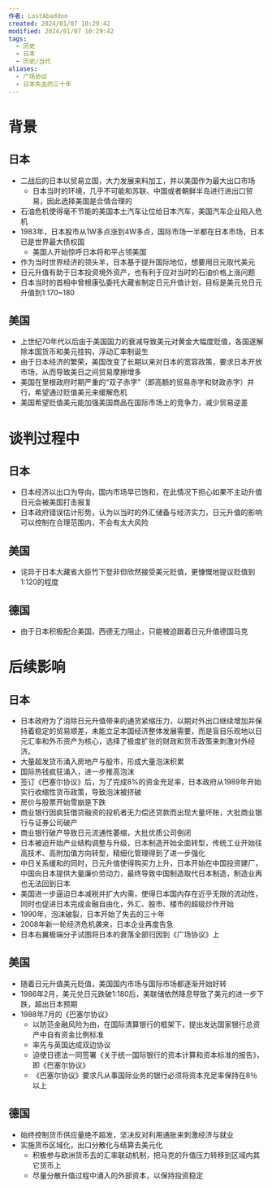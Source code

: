 ```yaml
---
作者: LostAbaddon
created: 2024/01/07 10:29:42
modified: 2024/01/07 10:29:42
tags:
  - 历史
  - 日本
  - 历史/当代
aliases:
  - 广场协议
  - 日本失去的三十年
---
```


# 背景

## 日本

- 二战后的日本以贸易立国，大力发展来料加工，并以美国作为最大出口市场
    - 日本当时的环境，几乎不可能和苏联、中国或者朝鲜半岛进行进出口贸易，因此选择美国是合情合理的
- 石油危机使得毫不节能的美国本土汽车让位给日本汽车，美国汽车企业陷入危机
- 1983年，日本股市从1W多点涨到4W多点，国际市场一半都在日本市场，日本已是世界最大债权国
    - 美国人开始惊呼日本将和平占领美国
- 作为当时世界经济的领头羊，日本基于提升国际地位，想要用日元取代美元
- 日元升值有助于日本投资境外资产，也有利于应对当时的石油价格上涨问题
- 日本当时的首相中曾根康弘委托大藏省制定日元升值计划，目标是美元兑日元升值到1:170~180

## 美国

- 上世纪70年代以后由于美国国力的衰减导致美元对黄金大幅度贬值，各国遂解除本国货币和美元挂钩，浮动汇率制诞生
- 由于日本经济的繁荣，美国改变了长期以来对日本的宽容政策，要求日本开放市场，从而导致美日之间贸易摩擦增多
- 美国在里根政府时期严重的“双子赤字”（即高额的贸易赤字和财政赤字）并行，希望通过贬值美元来缓解危机
- 美国希望贬值美元能加强美国商品在国际市场上的竞争力，减少贸易逆差

# 谈判过程中

## 日本

- 日本经济以出口为导向，国内市场早已饱和，在此情况下担心如果不主动升值日元会被美国打击报复
- 日本政府错误估计形势，认为以当时的外汇储备与经济实力，日元升值的影响可以控制在合理范围内，不会有太大风险

## 美国

- 诧异于日本大藏省大臣竹下登非但欣然接受美元贬值，更慷慨地提议贬值到1:120的程度

## 德国

- 由于日本积极配合美国，西德无力阻止，只能被迫跟着日元升值德国马克

# 后续影响

## 日本

- 日本政府为了消除日元升值带来的通货紧缩压力，以期对外出口继续增加并保持着稳定的贸易顺差，未能立足本国经济整体发展需要，而是盲目乐观地以日元汇率和外币资产为核心，选择了极度扩张的财政和货币政策来刺激对外经济。
- 大量超发货币涌入房地产与股市，形成大量泡沫积累
- 国际热钱疯狂涌入，进一步推高泡沫
- 签订《巴塞尔协议》后，为了完成8%的资金充足率，日本政府从1989年开始实行收缩性货币政策，导致泡沫被挤破
- 房价与股票开始雪崩是下跌
- 商业银行因疯狂借贷融资的投机者无力偿还贷款而出现大量坏账，大批商业银行与证券公司破产
- 商业银行破产导致日元流通性萎缩，大批优质公司倒闭
- 日本被迫开始产业结构调整与升级，日本制造开始全面转型，传统工业开始往高技术、高附加值方向转型，精细化管理得到了进一步强化
- 中日关系缓和的同时，日元升值使得购买力上升，日本开始在中国投资建厂，中国向日本提供大量廉价劳动力，最终导致中国制造取代日本制造，制造业再也无法回到日本
- 美国进一步逼迫日本减税并扩大内需，使得日本国内存在近乎无限的流动性，同时也促进日本完成金融自由化，外汇、股市、楼市的超级炒作开始
- 1990年，泡沫破裂，日本开始了失去的三十年
- 2008年新一轮经济危机袭来，日本企业再度告急
- 日本右翼极端分子试图将日本的衰落全部归因到《广场协议》上

## 美国

- 随着日元升值美元贬值，美国国内市场与国际市场都逐渐开始好转
- 1986年2月，美元兑日元跌破1:180后，美联储依然降息导致了美元的进一步下跌，超出日本预期
- 1988年7月的《巴塞尔协议》
    - 以防范金融风险为由，在国际清算银行的框架下，提出发达国家银行总资产中自有资金比例标准
    - 率先与英国达成双边协议
    - 迫使日德法一同签署《关于统一国际银行的资本计算和资本标准的报告》，即《巴塞尔协议》
    - 《巴塞尔协议》要求凡从事国际业务的银行必须将资本充足率保持在8％以上

## 德国

- 始终控制货币供应量绝不超发，坚决反对利用通胀来刺激经济与就业
- 实施货币区域化，出口分散化与结算去美元化
    - 积极参与欧洲货币去的汇率联动机制，把马克的升值压力转移到区域内其它货币上
    - 尽量分散升值过程中涌入的外部资本，以保持投资稳定